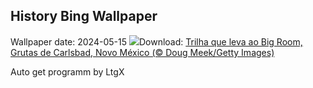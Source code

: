 ## History Bing Wallpaper
Wallpaper date: 2024-05-15
![](https://www.bing.com/th?id=OHR.CarlsbadNP_PT-BR7544935694_UHD.jpg&w=1000)Download: [Trilha que leva ao Big Room, Grutas de Carlsbad, Novo México (© Doug Meek/Getty Images)](https://www.bing.com/th?id=OHR.CarlsbadNP_PT-BR7544935694_UHD.jpg)

Auto get programm by LtgX
